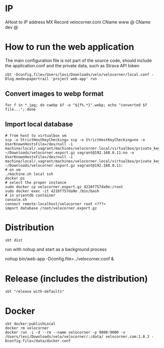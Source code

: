 # IP
AHost to IP address
MX Record velocorner.com
CName www @
CName dev @

# How to run the web application
The main configuration file is not part of the source code, should include the application.conf and the private data, such as Strava API token
```shell script
sbt -Dconfig.file=/Users/levi/Downloads/velo/velocorner/local.conf -Dlog.mode=papertrail 'project web-app' run
```

## Convert images to webp format
```shell script
for f in *.jpg; do cwebp $f -o "${f%.*}".webp; echo "converted $f file..."; done
```

## Import local database
```shell script
# from host to virtualbox vm
scp -o StrictHostKeyChecking= scp -o StrictHostKeyChecking=no -o UserKnownHostsFile=/dev/null -i machine/local/.vagrant/machines/velocorner.local/virtualbox/private_key ~/Downloads/velocorner.export.gz vagrant@192.168.0.11:no -o UserKnownHostsFile=/dev/null -i machine/local/.vagrant/machines/velocorner.local/virtualbox/private_key ~/Downloads/velocorner.export.gz vagrant@192.168.0.11:
# on vm
./machine.sh local ssh
docker ps
# select the proper instance
sudo docker cp velocorner.export.gz 4210f757da9e:/root
sudo docker exec -it 4210f757da9e /bin/bash
# in orientdb container 
console.sh
connect remote:localhost/velocorner root <???>
import database /root/velocorner.export.gz
```

# Distribution
```shell script
sbt dist
```
run with nohup and start as a background process

nohup bin/web-app -Dconfig.file=../velocorner.conf &

# Release (includes the distribution)
```shell script
sbt "release with-defaults"
```

# Docker
```shell script
sbt docker:publishLocal
docker rm velocorner
docker run -i -d --rm --name velocorner -p 9000:9000 -v /Users/levi/Downloads/velo/velocorner/:/data/ velocorner.com:1.0.3 -Dconfig.file=/data/docker.conf
```
